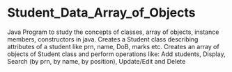 # Student_Data_Array_of_Objects
Java Program to study the concepts of classes, array
of objects, instance members, constructors in java.
 Creates a Student class describing attributes of a
student like prn, name, DoB, marks etc. Creates an array of objects of
Student class and perform operations like: Add students, Display, Search
(by prn, by name, by position), Update/Edit and Delete
